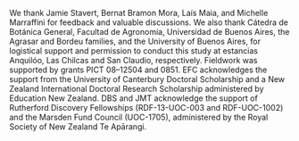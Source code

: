 We thank Jamie Stavert, Bernat Bramon Mora, Laís Maia, and Michelle Marraffini for feedback and valuable discussions. 
We also thank Cátedra de Botánica General, Facultad de Agronomía, Universidad de Buenos Aires, the Agrasar and Bordeu families, and the University of Buenos Aires, for logistical support and permission to conduct this study at estancias Anquilóo, Las Chilcas and San Claudio, respectively. 
Fieldwork was supported by grants PICT 08–12504 and 0851. 
EFC acknowledges the support from the University of Canterbury Doctoral Scholarship and a New Zealand International Doctoral Research Scholarship administered by Education New Zealand. 
DBS and JMT acknowledge the support of Rutherford Discovery Fellowships (RDF-13-UOC-003 and RDF-UOC-1002) and the Marsden Fund Council (UOC-1705), administered by the Royal Society of New Zealand Te Apārangi.
